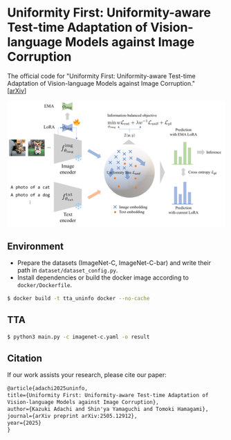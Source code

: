 # Uniformity First: Uniformity-aware Test-time Adaptation of Vision-language Models against Image Corruption
The official code for "Uniformity First: Uniformity-aware Test-time Adaptation of Vision-language Models against Image Corruption."  
[[arXiv](https://arxiv.org/abs/2505.12912)]

![Overview](overview.png)

## Environment
- Prepare the datasets (ImageNet-C, ImageNet-C-bar) and write their path in `dataset/dataset_config.py`.
- Install dependencies or build the docker image according to `docker/Dockerfile`.

```bash
$ docker build -t tta_uninfo docker --no-cache
```


## TTA
```bash
$ python3 main.py -c imagenet-c.yaml -o result
```


## Citation
If our work assists your research, please cite our paper:

```
@article{adachi2025uninfo,
title={Uniformity First: Uniformity-aware Test-time Adaptation of Vision-language Models against Image Corruption},
author={Kazuki Adachi and Shin'ya Yamaguchi and Tomoki Hamagami},
journal={arXiv preprint arXiv:2505.12912},
year={2025}
}
```
